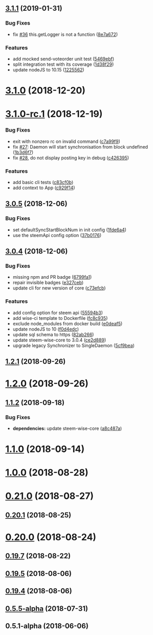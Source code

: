 <a name="3.1.1"></a>
## [3.1.1](https://github.com/wise-team/steem-wise-cli/compare/v3.1.0...v3.1.1) (2019-01-31)


### Bug Fixes

* fix [#36](https://github.com/wise-team/steem-wise-cli/issues/36) this.getLogger is not a function ([8e7a672](https://github.com/wise-team/steem-wise-cli/commit/8e7a672))


### Features

* add mocked send-voteorder unit test ([5469ebf](https://github.com/wise-team/steem-wise-cli/commit/5469ebf))
* split integration test with its coverage ([1d38f29](https://github.com/wise-team/steem-wise-cli/commit/1d38f29))
* update nodeJS to 10.15 ([1225562](https://github.com/wise-team/steem-wise-cli/commit/1225562))



<a name="3.1.0"></a>
# [3.1.0](https://github.com/wise-team/steem-wise-cli/compare/v3.1.0-rc.1...v3.1.0) (2018-12-20)



<a name="3.1.0-rc.1"></a>
# [3.1.0-rc.1](https://github.com/wise-team/steem-wise-cli/compare/v3.0.5...v3.1.0-rc.1) (2018-12-19)


### Bug Fixes

* exit with nonzero rc on invalid command ([c7a99f9](https://github.com/wise-team/steem-wise-cli/commit/c7a99f9))
* fix [#27](https://github.com/wise-team/steem-wise-cli/issues/27): Daemon will start synchronisation from block undefined ([1b3d6f7](https://github.com/wise-team/steem-wise-cli/commit/1b3d6f7))
* fix [#28](https://github.com/wise-team/steem-wise-cli/issues/28), do not display posting key in debug ([c426395](https://github.com/wise-team/steem-wise-cli/commit/c426395))


### Features

* add basic cli tests ([c83cf0b](https://github.com/wise-team/steem-wise-cli/commit/c83cf0b))
* add context to App ([c929f14](https://github.com/wise-team/steem-wise-cli/commit/c929f14))



<a name="3.0.5"></a>
## [3.0.5](https://github.com/wise-team/steem-wise-cli/compare/v3.0.4...v3.0.5) (2018-12-06)


### Bug Fixes

* set defaultSyncStartBlockNum in init config ([1fde6a4](https://github.com/wise-team/steem-wise-cli/commit/1fde6a4))
* use the steemApi config option ([37b0176](https://github.com/wise-team/steem-wise-cli/commit/37b0176))



<a name="3.0.4"></a>
## [3.0.4](https://github.com/wise-team/steem-wise-cli/compare/v1.2.1...v3.0.4) (2018-12-06)


### Bug Fixes

* missing npm and PR badge ([6799fa1](https://github.com/wise-team/steem-wise-cli/commit/6799fa1))
* repair invisible badges ([e327ceb](https://github.com/wise-team/steem-wise-cli/commit/e327ceb))
* update cli for new version of core ([c73efcb](https://github.com/wise-team/steem-wise-cli/commit/c73efcb))


### Features

* add config option for steem api ([55594b3](https://github.com/wise-team/steem-wise-cli/commit/55594b3))
* add wise-ci template to Dockerfile ([fc8c935](https://github.com/wise-team/steem-wise-cli/commit/fc8c935))
* exclude node_modules from docker build ([e0deaf5](https://github.com/wise-team/steem-wise-cli/commit/e0deaf5))
* update nodeJS to 10 ([f0d4edc](https://github.com/wise-team/steem-wise-cli/commit/f0d4edc))
* update sql schema to https ([82ab266](https://github.com/wise-team/steem-wise-cli/commit/82ab266))
* update steem-wise-core to 3.0.4 ([ce2d889](https://github.com/wise-team/steem-wise-cli/commit/ce2d889))
* upgrade legacy Synchronizer to SingleDaemon ([5cf9bea](https://github.com/wise-team/steem-wise-cli/commit/5cf9bea))



<a name="1.2.1"></a>
## [1.2.1](https://github.com/wise-team/steem-wise-cli/compare/v1.2.0...v1.2.1) (2018-09-26)



<a name="1.2.0"></a>
# [1.2.0](https://github.com/wise-team/steem-wise-cli/compare/v1.1.2...v1.2.0) (2018-09-26)



<a name="1.1.2"></a>
## [1.1.2](https://github.com/wise-team/steem-wise-cli/compare/v1.1.0...v1.1.2) (2018-09-18)


### Bug Fixes

* **dependencies:** update steem-wise-core ([a8c487a](https://github.com/wise-team/steem-wise-cli/commit/a8c487a))



<a name="1.1.0"></a>
# [1.1.0](https://github.com/wise-team/steem-wise-cli/compare/v1.0.0...v1.1.0) (2018-09-14)



<a name="1.0.0"></a>
# [1.0.0](https://github.com/wise-team/steem-wise-cli/compare/v0.21.0...v1.0.0) (2018-08-28)



<a name="0.21.0"></a>
# [0.21.0](https://github.com/wise-team/steem-wise-cli/compare/v0.20.1...v0.21.0) (2018-08-27)



<a name="0.20.1"></a>
## [0.20.1](https://github.com/wise-team/steem-wise-cli/compare/v0.20.0...v0.20.1) (2018-08-25)



<a name="0.20.0"></a>
# [0.20.0](https://github.com/wise-team/steem-wise-cli/compare/v0.19.7...v0.20.0) (2018-08-24)



<a name="0.19.7"></a>
## [0.19.7](https://github.com/wise-team/steem-wise-cli/compare/v0.19.5...v0.19.7) (2018-08-22)



<a name="0.19.5"></a>
## [0.19.5](https://github.com/wise-team/steem-wise-cli/compare/v0.19.4...v0.19.5) (2018-08-06)



<a name="0.19.4"></a>
## [0.19.4](https://github.com/wise-team/steem-wise-cli/compare/v0.5.5-alpha...v0.19.4) (2018-08-06)



<a name="0.5.5-alpha"></a>
## [0.5.5-alpha](https://github.com/wise-team/steem-wise-cli/compare/v0.5.1-alpha...v0.5.5-alpha) (2018-07-31)



<a name="0.5.1-alpha"></a>
## 0.5.1-alpha (2018-06-06)



